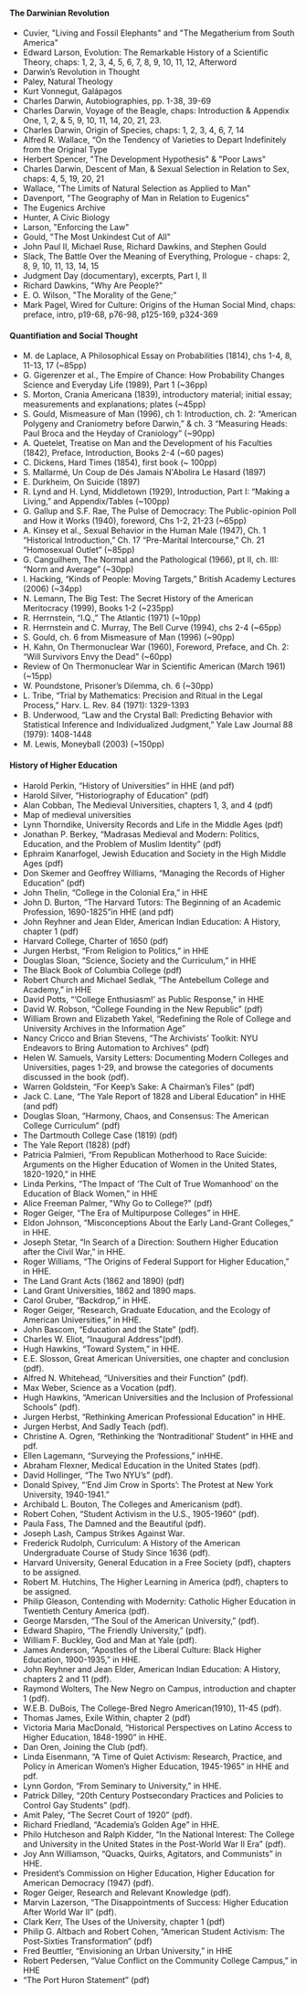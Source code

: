 #### The Darwinian Revolution

- Cuvier, "Living and Fossil Elephants" and "The Megatherium from South America"
- Edward Larson, Evolution: The Remarkable History of a Scientific Theory, chaps: 1, 2, 3, 4, 5, 6, 7, 8, 9, 10, 11, 12, Afterword
- Darwin’s Revolution in Thought
- Paley, Natural Theology
- Kurt Vonnegut, Galápagos
- Charles Darwin, Autobiographies, pp. 1-38, 39-69
- Charles Darwin, Voyage of the Beagle, chaps: Introduction & Appendix One, 1, 2, & 5, 9, 10, 11, 14, 20, 21, 23.
- Charles Darwin, Origin of Species, chaps: 1, 2, 3, 4, 6, 7, 14
- Alfred R. Wallace, “On the Tendency of Varieties to Depart Indefinitely from the Original Type
- Herbert Spencer, "The Development Hypothesis" & "Poor Laws"
- Charles Darwin, Descent of Man, & Sexual Selection in Relation to Sex, chaps: 4, 5, 19, 20, 21
- Wallace, "The Limits of Natural Selection as Applied to Man"
- Davenport, "The Geography of Man in Relation to Eugenics"
- The Eugenics Archive
- Hunter, A Civic Biology
- Larson, "Enforcing the Law"
- Gould, "The Most Unkindest Cut of All"
- John Paul II, Michael Ruse, Richard Dawkins, and Stephen Gould
- Slack, The Battle Over the Meaning of Everything, Prologue - chaps: 2, 8, 9, 10, 11, 13, 14, 15
- Judgment Day (documentary), excerpts, Part I, II
- Richard Dawkins, "Why Are People?"
- E. O. Wilson, "The Morality of the Gene;"
- Mark Pagel, Wired for Culture: Origins of the Human Social Mind, chaps: preface, intro, p19-68, p76-98, p125-169, p324-369

#### Quantifiation and Social Thought

- M. de Laplace, A Philosophical Essay on Probabilities (1814), chs 1-4, 8, 11-13, 17 (~85pp)
- G. Gigerenzer et al., The Empire of Chance: How Probability Changes Science and Everyday Life (1989), Part 1 (~36pp)
- S. Morton, Crania Americana (1839), introductory material; initial essay; measurements and explanations; plates (~45pp)
- S. Gould, Mismeasure of Man (1996), ch 1: Introduction, ch. 2: “American Polygeny and Craniometry before Darwin,” & ch. 3 “Measuring Heads: Paul Broca and the Heyday of Craniology” (~90pp)
- A. Quetelet, Treatise on Man and the Development of his Faculties (1842), Preface, Introduction, Books 2-4 (~60 pages)
- C. Dickens, Hard Times (1854), first book (~ 100pp)
- S. Mallarmé, Un Coup de Dés Jamais N'Abolira Le Hasard (1897)
- E. Durkheim, On Suicide (1897)
- R. Lynd and H. Lynd, Middletown (1929), Introduction, Part I: “Making a Living,” and Appendix/Tables (~100pp)
- G. Gallup and S.F. Rae, The Pulse of Democracy: The Public-opinion Poll and How it Works (1940), foreword, Chs 1-2, 21-23 (~65pp)
- A. Kinsey et al., Sexual Behavior in the Human Male (1947), Ch. 1 “Historical Introduction,” Ch. 17 “Pre-Marital Intercourse,” Ch. 21 “Homosexual Outlet” (~85pp)
- G. Canguilhem, The Normal and the Pathological (1966), pt II, ch. III: “Norm and Average” (~30pp)
- I. Hacking, “Kinds of People: Moving Targets,” British Academy Lectures (2006) (~34pp)
- N. Lemann, The Big Test: The Secret History of the American Meritocracy (1999), Books 1-2 (~235pp)
- R. Herrnstein, “I.Q.,” The Atlantic (1971) (~10pp)
- R. Herrnstein and C. Murray, The Bell Curve (1994), chs 2-4 (~65pp)
- S. Gould, ch. 6 from Mismeasure of Man (1996) (~90pp)
- H. Kahn, On Thermonuclear War  (1960), Foreword, Preface, and Ch. 2: “Will Survivors Envy the Dead” (~60pp)
- Review of On Thermonuclear War in Scientific American (March 1961) (~15pp)
- W. Poundstone, Prisoner’s Dilemma, ch. 6  (~30pp)
- L. Tribe, “Trial by Mathematics: Precision and Ritual in the Legal Process,” Harv. L. Rev. 84 (1971): 1329-1393
- B. Underwood, “Law and the Crystal Ball: Predicting Behavior with Statistical Inference and Individualized Judgment,” Yale Law Journal 88 (1979): 1408-1448
- M. Lewis, Moneyball (2003) (~150pp)

#### History of Higher Education

- Harold Perkin, “History of Universities” in HHE (and pdf)
- Harold Silver, “Historiography of Education” (pdf)
- Alan Cobban, The Medieval Universities, chapters 1, 3, and 4 (pdf)
- Map of medieval universities
- Lynn Thorndike, University Records and Life in the Middle Ages (pdf)
- Jonathan P. Berkey, “Madrasas Medieval and Modern: Politics, Education, and the Problem of Muslim Identity” (pdf)
- Ephraim Kanarfogel, Jewish Education and Society in the High Middle Ages (pdf)
- Don Skemer and Geoffrey Williams, “Managing the Records of Higher Education” (pdf)
- John Thelin, “College in the Colonial Era,” in HHE
- John D. Burton, “The Harvard Tutors: The Beginning of an Academic Profession, 1690-1825”in HHE (and pdf)
- John Reyhner and Jean Elder, American Indian Education: A History, chapter 1 (pdf)
- Harvard College, Charter of 1650 (pdf)
- Jurgen Herbst, “From Religion to Politics,” in HHE
- Douglas Sloan, “Science, Society and the Curriculum,” in HHE
- The Black Book of Columbia College (pdf)
- Robert Church and Michael Sedlak, “The Antebellum College and Academy,” in HHE
- David Potts, “‘College Enthusiasm!’ as Public Response,” in HHE
- David W. Robson, “College Founding in the New Republic” (pdf)
- William Brown and Elizabeth Yakel, “Redefining the Role of College and University Archives in the Information Age”
- Nancy Cricco and Brian Stevens, “The Archivists’ Toolkit: NYU Endeavors to Bring Automation to Archives” (pdf)
- Helen W. Samuels, Varsity Letters: Documenting Modern Colleges and Universities, pages 1-29, and browse the categories of documents discussed in the book (pdf).
- Warren Goldstein, “For Keep’s Sake: A Chairman’s Files” (pdf)
- Jack C. Lane, “The Yale Report of 1828 and Liberal Education” in HHE (and pdf)
- Douglas Sloan, “Harmony, Chaos, and Consensus: The American College Curriculum” (pdf)
- The Dartmouth College Case (1819) (pdf)
- The Yale Report (1828) (pdf)
- Patricia Palmieri, “From Republican Motherhood to Race Suicide: Arguments on the Higher Education of Women in the United States, 1820-1920,” in HHE
- Linda Perkins, “The Impact of ‘The Cult of True Womanhood’ on the Education of Black Women,” in HHE
- Alice Freeman Palmer, "Why Go to College?" (pdf)
- Roger Geiger, “The Era of Multipurpose Colleges” in HHE.
- Eldon Johnson, “Misconceptions About the Early Land-Grant Colleges,” in HHE.
- Joseph Stetar, “In Search of a Direction: Southern Higher Education after the Civil War,” in HHE.
- Roger Williams, “The Origins of Federal Support for Higher Education,” in HHE.
- The Land Grant Acts (1862 and 1890) (pdf)
- Land Grant Universities, 1862 and 1890 maps.
- Carol Gruber, “Backdrop,” in HHE.
- Roger Geiger, “Research, Graduate Education, and the Ecology of American Universities,” in HHE.
- John Bascom, “Education and the State” (pdf).
- Charles W. Eliot, “Inaugural Address”(pdf).
- Hugh Hawkins, “Toward System,” in HHE.
- E.E. Slosson, Great American Universities, one chapter and conclusion (pdf).
- Alfred N. Whitehead, “Universities and their Function” (pdf).
- Max Weber, Science as a Vocation (pdf).
- Hugh Hawkins, “American Universities and the Inclusion of Professional Schools” (pdf).
- Jurgen Herbst, “Rethinking American Professional Education” in HHE.
- Jurgen Herbst, And Sadly Teach (pdf).
- Christine A. Ogren, “Rethinking the ‘Nontraditional’ Student” in HHE and pdf.
- Ellen Lagemann, “Surveying the Professions,” inHHE.
- Abraham Flexner, Medical Education in the United States (pdf).
- David Hollinger, “The Two NYU’s” (pdf).
- Donald Spivey, “‘End Jim Crow in Sports’: The Protest at New York University, 1940-1941.”
- Archibald L. Bouton, The Colleges and Americanism (pdf).
- Robert Cohen, “Student Activism in the U.S., 1905-1960” (pdf).
- Paula Fass, The Damned and the Beautiful (pdf).
- Joseph Lash, Campus Strikes Against War.
- Frederick Rudolph, Curriculum: A History of the American Undergraduate Course of Study Since 1636 (pdf).
- Harvard University, General Education in a Free Society (pdf), chapters to be assigned.
- Robert M. Hutchins, The Higher Learning in America (pdf), chapters to be assigned.
- Philip Gleason, Contending with Modernity: Catholic Higher Education in Twentieth Century America (pdf).
- George Marsden, “The Soul of the American University,” (pdf).
- Edward Shapiro, “The Friendly University,” (pdf).
- William F. Buckley, God and Man at Yale (pdf).
- James Anderson, “Apostles of the Liberal Culture: Black Higher Education, 1900-1935,” in HHE.
- John Reyhner and Jean Elder, American Indian Education: A History, chapters 2 and 11 (pdf).
- Raymond Wolters, The New Negro on Campus, introduction and chapter 1 (pdf).
- W.E.B. DuBois, The College-Bred Negro American(1910), 11-45 (pdf).
- Thomas James, Exile Within, chapter 2 (pdf)
- Victoria Maria MacDonald, “Historical Perspectives on Latino Access to Higher Education, 1848-1990” in HHE.
- Dan Oren, Joining the Club (pdf).
- Linda Eisenmann, “A Time of Quiet Activism:  Research, Practice, and Policy in American Women’s Higher Education, 1945-1965” in HHE and pdf.
- Lynn Gordon, “From Seminary to University,” in HHE.
- Patrick Dilley, “20th Century Postsecondary Practices and Policies to Control Gay Students” (pdf).
- Amit Paley, “The Secret Court of 1920” (pdf).
- Richard Friedland, “Academia’s Golden Age” in HHE.
- Philo Hutcheson and Ralph Kidder, “In the National Interest: The College and University in the United States in the Post-World War II Era” (pdf).
- Joy Ann Williamson, “Quacks, Quirks, Agitators, and Communists” in HHE.
- President’s Commission on Higher Education, Higher Education for American Democracy (1947) (pdf).
- Roger Geiger, Research and Relevant Knowledge (pdf).
- Marvin Lazerson, “The Disappointments of Success: Higher Education After World War II” (pdf).
- Clark Kerr, The Uses of the University, chapter 1 (pdf)
- Philip G. Altbach and Robert Cohen, “American Student Activism: The Post-Sixties Transformation” (pdf)
- Fred Beuttler, “Envisioning an Urban University,” in HHE
- Robert Pedersen, “Value Conflict on the Community College Campus,” in HHE
- “The Port Huron Statement” (pdf)